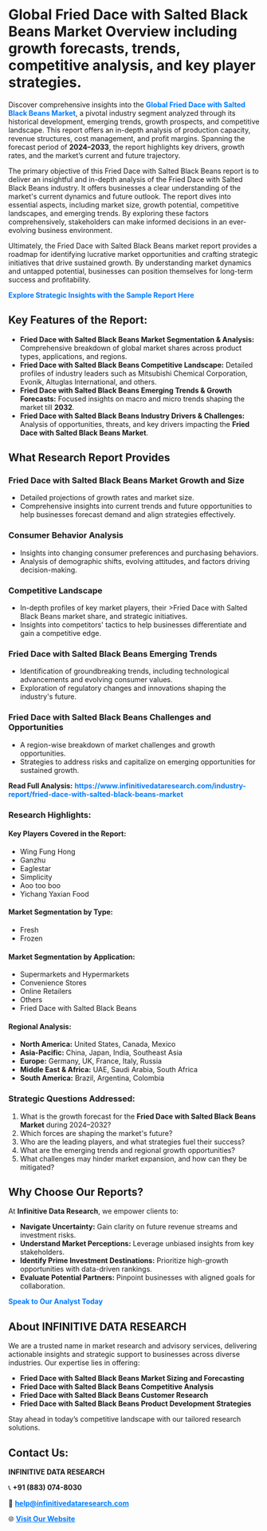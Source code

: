 <h1>Global Fried Dace with Salted Black Beans Market Overview including growth forecasts, trends, competitive analysis, and key player strategies.</h1>
<p>
Discover comprehensive insights into the 
<a href="https://www.infinitivedataresearch.com/industry-report/fried-dace-with-salted-black-beans-market" rel="dofollow" style="color: #007BFF; text-decoration: none;"><strong>Global Fried Dace with Salted Black Beans Market</strong></a>, a pivotal industry segment analyzed through its historical development, emerging trends, growth prospects, and competitive landscape. This report offers an in-depth analysis of production capacity, revenue structures, cost management, and profit margins. Spanning the forecast period of <strong>2024–2033</strong>, the report highlights key drivers, growth rates, and the market’s current and future trajectory.
</p>
<p>
The primary objective of this Fried Dace with Salted Black Beans report is to deliver an insightful and in-depth analysis of the Fried Dace with Salted Black Beans industry. It offers businesses a clear understanding of the market's current dynamics and future outlook. The report dives into essential aspects, including market size, growth potential, competitive landscapes, and emerging trends. By exploring these factors comprehensively, stakeholders can make informed decisions in an ever-evolving business environment.
</p>
<p>
Ultimately, the Fried Dace with Salted Black Beans market report provides a roadmap for identifying lucrative market opportunities and crafting strategic initiatives that drive sustained growth. By understanding market dynamics and untapped potential, businesses can position themselves for long-term success and profitability.
</p>
<p>
<a href="https://www.infinitivedataresearch.com/request-sample/reportId=102876" style="color: #007BFF; text-decoration: none;"><strong>Explore Strategic Insights with the Sample Report Here</strong></a>
</p>

<h2>Key Features of the Report:</h2>
<ul>
<li><strong>Fried Dace with Salted Black Beans Market Segmentation & Analysis:</strong> Comprehensive breakdown of global market shares across product types, applications, and regions.</li>
<li><strong>Fried Dace with Salted Black Beans Competitive Landscape:</strong> Detailed profiles of industry leaders such as Mitsubishi Chemical Corporation, Evonik, Altuglas International, and others.</li>
<li><strong>Fried Dace with Salted Black Beans Emerging Trends & Growth Forecasts:</strong> Focused insights on macro and micro trends shaping the market till <strong>2032</strong>.</li>
<li><strong>Fried Dace with Salted Black Beans Industry Drivers & Challenges:</strong> Analysis of opportunities, threats, and key drivers impacting the <strong>Fried Dace with Salted Black Beans Market</strong>.</li>
</ul>

<h2>What Research Report Provides</h2>
<h3>Fried Dace with Salted Black Beans Market Growth and Size</h3>
<ul>
<li>Detailed projections of growth rates and market size.</li>
<li>Comprehensive insights into current trends and future opportunities to help businesses forecast demand and align strategies effectively.</li>
</ul>

<h3>Consumer Behavior Analysis</h3>
<ul>
<li>Insights into changing consumer preferences and purchasing behaviors.</li>
<li>Analysis of demographic shifts, evolving attitudes, and factors driving decision-making.</li>
</ul>

<h3>Competitive Landscape</h3>
<ul>
<li>In-depth profiles of key market players, their >Fried Dace with Salted Black Beans market share, and strategic initiatives.</li>
<li>Insights into competitors' tactics to help businesses differentiate and gain a competitive edge.</li>
</ul>

<h3>Fried Dace with Salted Black Beans Emerging Trends</h3>
<ul>
<li>Identification of groundbreaking trends, including technological advancements and evolving consumer values.</li>
<li>Exploration of regulatory changes and innovations shaping the industry's future.</li>
</ul>

<h3>Fried Dace with Salted Black Beans Challenges and Opportunities</h3>
<ul>
<li>A region-wise breakdown of market challenges and growth opportunities.</li>
<li>Strategies to address risks and capitalize on emerging opportunities for sustained growth.</li>
</ul>
<p><strong>Read Full Analysis:</strong> <a href="https://www.infinitivedataresearch.com/industry-report/fried-dace-with-salted-black-beans-market" rel="dofollow" style="color: #007BFF; text-decoration: none;"><strong>https://www.infinitivedataresearch.com/industry-report/fried-dace-with-salted-black-beans-market</strong></a></p>
<h3>Research Highlights:</h3>
<h4>Key Players Covered in the Report:</h4>
<ul><li>Wing Fung Hong</li><li>Ganzhu</li><li>Eaglestar</li><li>Simplicity</li><li>Aoo too boo</li><li>Yichang Yaxian Food</li></ul>
<h4>Market Segmentation by Type:</h4>
<ul><li>Fresh</li><li>Frozen</li></ul>
<h4>Market Segmentation by Application:</h4>
<ul><li>Supermarkets and Hypermarkets</li><li>Convenience Stores</li><li>Online Retailers</li><li>Others</li><li>Fried Dace with Salted Black Beans</li></ul>

<h4>Regional Analysis:</h4>
<ul>
<li><strong>North America:</strong> United States, Canada, Mexico</li>
<li><strong>Asia-Pacific:</strong> China, Japan, India, Southeast Asia</li>
<li><strong>Europe:</strong> Germany, UK, France, Italy, Russia</li>
<li><strong>Middle East & Africa:</strong> UAE, Saudi Arabia, South Africa</li>
<li><strong>South America:</strong> Brazil, Argentina, Colombia</li>
</ul>

<h3>Strategic Questions Addressed:</h3>
<ol>
<li>What is the growth forecast for the <strong>Fried Dace with Salted Black Beans Market</strong> during 2024–2032?</li>
<li>Which forces are shaping the market's future?</li>
<li>Who are the leading players, and what strategies fuel their success?</li>
<li>What are the emerging trends and regional growth opportunities?</li>
<li>What challenges may hinder market expansion, and how can they be mitigated?</li>
</ol>

<h2>Why Choose Our Reports?</h2>
<p>At <strong>Infinitive Data Research</strong>, we empower clients to:</p>
<ul>
<li><strong>Navigate Uncertainty:</strong> Gain clarity on future revenue streams and investment risks.</li>
<li><strong>Understand Market Perceptions:</strong> Leverage unbiased insights from key stakeholders.</li>
<li><strong>Identify Prime Investment Destinations:</strong> Prioritize high-growth opportunities with data-driven rankings.</li>
<li><strong>Evaluate Potential Partners:</strong> Pinpoint businesses with aligned goals for collaboration.</li>
</ul>
<p><a href="https://www.infinitivedataresearch.com/industry-report/fried-dace-with-salted-black-beans-market" rel="dofollow" style="color: #007BFF; text-decoration: none;"><strong>Speak to Our Analyst Today</strong></a></p>

<h2>About INFINITIVE DATA RESEARCH</h2>
<p>We are a trusted name in market research and advisory services, delivering actionable insights and strategic support to businesses across diverse industries. Our expertise lies in offering:</p>
<ul>
<li><strong>Fried Dace with Salted Black Beans Market Sizing and Forecasting</strong></li>
<li><strong>Fried Dace with Salted Black Beans Competitive Analysis</strong></li>
<li><strong>Fried Dace with Salted Black Beans Customer Research</strong></li>
<li><strong>Fried Dace with Salted Black Beans Product Development Strategies</strong></li>
</ul>
<p>Stay ahead in today’s competitive landscape with our tailored research solutions.</p>

<h2>Contact Us:</h2>
<p><strong>INFINITIVE DATA RESEARCH</strong></p>
<p>📞 <strong>+91 (883) 074-8030</strong></p>
<p>📧 <strong><a href="mailto:help@infinitivedataresearch.com" style="color: #007BFF;">help@infinitivedataresearch.com</a></strong></p>
<p>🌐 <strong><a href="https://www.infinitivedataresearch.com" rel="dofollow" style="color: #007BFF;">Visit Our Website</a></strong></p>